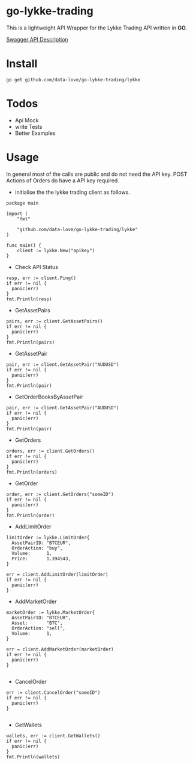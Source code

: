 # go-lykke-trading

This is a lightweight API Wrapper for the Lykke Trading API written in __GO__.

[Swagger API Description](https://hft-api.lykke.com/swagger/ui/#/)

# Install

```
go get github.com/data-love/go-lykke-trading/lykke

```

# Todos

- Api Mock
- write Tests
- Better Examples

# Usage

In general most of the calls are public and do not need the API key. POST Actions of Orders do have a API key required.

- initialise the the lykke trading client as follows.

```
package main

import (
	"fmt"

	"github.com/data-love/go-lykke-trading/lykke"
)

func main() {
	client := lykke.New("apikey")
}
```

- Check API Status

```
resp, err := client.Ping()
if err != nil {
  panic(err)
}
fmt.Println(resp)
```

- GetAssetPairs

```
pairs, err := client.GetAssetPairs()
if err != nil {
  panic(err)
}
fmt.Println(pairs)

```

- GetAssetPair

```
pair, err := client.GetAssetPair("AUDUSD")
if err != nil {
  panic(err)
}
fmt.Println(pair)

```

- GetOrderBooksByAssetPair

```
pair, err := client.GetAssetPair("AUDUSD")
if err != nil {
  panic(err)
}
fmt.Println(pair)

```

- GetOrders

```
orders, err := client.GetOrders()
if err != nil {
  panic(err)
}
fmt.Println(orders)

```

- GetOrder

```
order, err := client.GetOrders("someID")
if err != nil {
  panic(err)
}
fmt.Println(order)

```

- AddLimitOrder

```
limitOrder := lykke.LimitOrder{
  AssetPairID: "BTCEUR",
  OrderAction: "buy",
  Volume:      1,
  Price:       1.394543,
}

err = client.AddLimitOrder(limitOrder)
if err != nil {
  panic(err)
}

```

- AddMarketOrder

```
marketOrder := lykke.MarketOrder{
  AssetPairID: "BTCEUR",
  Asset:       "BTC",
  OrderAction: "sell",
  Volume:      1,
}

err = client.AddMarketOrder(marketOrder)
if err != nil {
  panic(err)
}


```

- CancelOrder

```
err := client.CancelOrder("someID")
if err != nil {
  panic(err)
}


```

- GetWallets

```
wallets, err := client.GetWallets()
if err != nil {
  panic(err)
}
fmt.Println(wallets)
```
